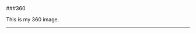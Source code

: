 
###360

This is my 360 image.

<script src="//360.vizor.io/scripts/embed.js" data-vizorurl="https://360.vizor.io/embed/v/daxlg" ></script>

***
